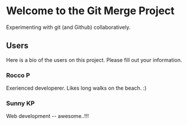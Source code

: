# Welcome to the Git Merge Project

Experimenting with git (and Github) collaboratively.

## Users

Here is a bio of the users on this project. Please fill out your information.

### Rocco P

Exerienced developerer. Likes long walks on the beach. :)

### Sunny KP

Web development -- awesome..!!!

